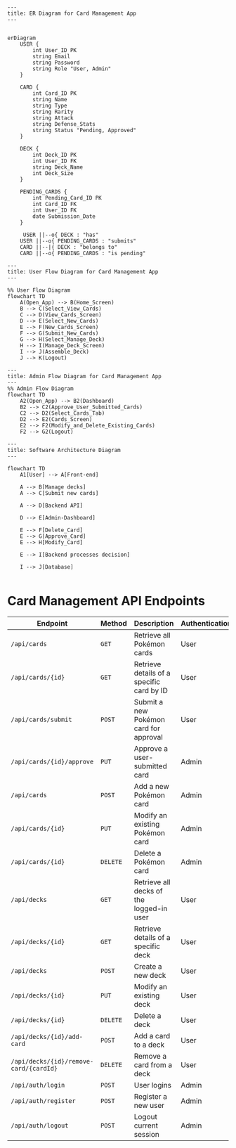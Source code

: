 ```mermaid
---
title: ER Diagram for Card Management App
---


erDiagram
    USER {
        int User_ID PK
        string Email
        string Password
        string Role "User, Admin"
    }
    
    CARD {
        int Card_ID PK
        string Name
        string Type
        string Rarity
        string Attack
        string Defense_Stats
        string Status "Pending, Approved"
    }
    
    DECK {
        int Deck_ID PK
        int User_ID FK
        string Deck_Name
        int Deck_Size
    }

    PENDING_CARDS {
        int Pending_Card_ID PK
        int Card_ID FK
        int User_ID FK
        date Submission_Date
    }
    
     USER ||--o{ DECK : "has"
    USER ||--o{ PENDING_CARDS : "submits"
    CARD ||--|{ DECK : "belongs to"
    CARD ||--o{ PENDING_CARDS : "is pending"
```

```mermaid
---
title: User Flow Diagram for Card Management App
---

%% User Flow Diagram
flowchart TD
    A(Open_App) --> B(Home_Screen)
    B --> C(Select_View_Cards)
    C --> D(View_Cards_Screen)
    D --> E(Select_New_Cards)
    E --> F(New_Cards_Screen)
    F --> G(Submit_New_Cards)
    G --> H(Select_Manage_Deck)
    H --> I(Manage_Deck_Screen)
    I --> J(Assemble_Deck)
    J --> K(Logout)  

```




```mermaid
---
title: Admin Flow Diagram for Card Management App
---
%% Admin Flow Diagram
flowchart TD
    A2(Open_App) --> B2(Dashboard)
    B2 --> C2(Approve_User_Submitted_Cards)
    C2 --> D2(Select_Cards_Tab)
    D2 --> E2(Cards_Screen)
    E2 --> F2(Modify_and_Delete_Existing_Cards)
    F2 --> G2(Logout)
```


```mermaid
---
title: Software Architecture Diagram
---

flowchart TD
    A1[User] --> A[Front-end]
    
    A --> B[Manage decks]
    A --> C[Submit new cards]
    
    A --> D[Backend API]
    
    D --> E[Admin-Dashboard]
    
    E --> F[Delete_Card]
    E --> G[Approve_Card]
    E --> H[Modify_Card]

    E --> I[Backend processes decision]
    
    I --> J[Database]


```

# Card Management API Endpoints

| **Endpoint**                         | **Method** | **Description**                                   | **Authentication** |
|--------------------------------------|-----------|-------------------------------------------------|--------------------|
| `/api/cards`                         | `GET`     | Retrieve all Pokémon cards                      | User               |
| `/api/cards/{id}`                     | `GET`     | Retrieve details of a specific card by ID      | User              |
| `/api/cards/submit`                   | `POST`    | Submit a new Pokémon card for approval         | User               |
| `/api/cards/{id}/approve`             | `PUT`     | Approve a user-submitted card                  | Admin              |
| `/api/cards`                          | `POST`    | Add a new Pokémon card                         | Admin              |
| `/api/cards/{id}`                     | `PUT`     | Modify an existing Pokémon card                | Admin              |
| `/api/cards/{id}`                     | `DELETE`  | Delete a Pokémon card                          | Admin              |
| `/api/decks`                          | `GET`     | Retrieve all decks of the logged-in user       | User               |
| `/api/decks/{id}`                     | `GET`     | Retrieve details of a specific deck           | User               |
| `/api/decks`                          | `POST`    | Create a new deck                             | User               |
| `/api/decks/{id}`                     | `PUT`     | Modify an existing deck                       | User               |
| `/api/decks/{id}`                     | `DELETE`  | Delete a deck                                | User               |
| `/api/decks/{id}/add-card`            | `POST`    | Add a card to a deck                         | User               |
| `/api/decks/{id}/remove-card/{cardId}` | `DELETE`  | Remove a card from a deck                    | User               |
| `/api/auth/login`                     | `POST`    | User logins                                  | Admin               |
| `/api/auth/register`                  | `POST`    | Register a new user                          | Admin               |
| `/api/auth/logout`                    | `POST`    | Logout current session                       | Admin               |






